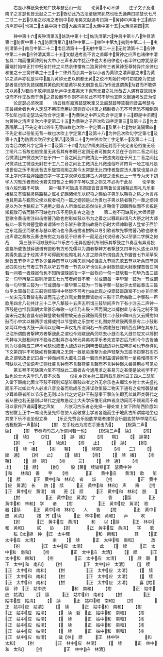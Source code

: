 <!-- { "loadSidebar": true } -->

　　右是小样纸条长短广狭与瑟岳山一般
　　论黄不可不弹
　　庄子文子及淮南子之言瑟也皆云鼔之二十五皆动此乃古法至唐宋犹然也杜氏通典曰颂瑟长七尺二寸二十五尽用之尽用之者则中亦用矣文献通考曰第一黄钟中声第十三黄钟清声即中也第二太吕中第十四大吕清第三太蔟中第十五太蔟清第四夹

　　钟中第十六夹钟清第五姑洗中第十七姑洗清第六仲吕中第十八仲吕清第七防賔中第十九防賔清第八林钟中第二十林钟中第九夷则中第二十一夷则清第十南吕中第二十二南吕清第十一无射中第二十三无射清第十二应钟中第二十四应钟清其第二十五文献通考虽不言之盖即中黄钟之应声也诸律中清各具二均而惟黄钟则有大中小三声者其中犹正律也大者倍律也小者半律也亦犹厯家履端扵始举正扵中归余扵终之义然余律惟有二独黄钟有三者黄钟至尊特异扵余律也和笙之十三簧律凖之十三十二律外而余其一皆以小者为黄钟之清声瑟之末为黄钟之清声亦犹是耳中虽为黄钟元史以前都无黄之说不知始扵何时初意原为使鼔瑟者易识庶免错误覩其黄色则知是黄钟矣无别意也后乃传讹遂谓黄为君而不敢弹夫以黄为君而不敢弹则是乐声中无君矣天下岂有无君之礼乐哉古人遇有变故则乐设而不作无故而于黄之君设而不作则不祥矣此不可不辨也宜照文献通考改正为便
　　论定瑟必须吹笙
　　诗云我有嘉賔鼓瑟吹笙又云鼓瑟鼓琴笙磬同音盖琴瑟与笙最相合者也今人定瑟不用笙而用排箫则误矣排箫之精制者亦无不可但恐不精制则不如笙也笙定瑟法先吹合字定第一为黄钟之中声又吹合字定第十三即是中间黄为黄钟之清声复吹六字定第二十五为黄钟之子声次吹四字定第三及第十五为太蔟隔第二不先定者以俗笙无背四故也次吹一字定第五及第十七为姑洗隔第四不先定者以俗笙无背一故也次吹上字定第六及第十八为仲吕次吹勾字定第七及第十九为防賔次吹尺字定第八及第二十为林钟次吹工字定第十及第二十二为南吕次吹凡字定第十二及第二十四为应钟隔夷则无射而不先定者恐俗笙无哑工哑凡二音故也俗笙虽无此音其有者既已定则无者可推矣大吕在于合四二音之间比合微清比四微浊夹钟在于四一二音之间比四微清比一微浊夷则在于尺工二音之间比尺微清比工微浊无射在于工凡二音之间比工微清比凡微浊俗呼背四背一哑工哑凡是也世俗之乐不用此音古乐旋宫则用之矣今太常瑟无此四律者旋宫法乆废故也是以合字上字尺字独弹独应四字一字工字双弹双应非古人弹瑟之法也已上一节专为天下初学人习雅乐者而论也若夫知音之士用子午琴以定之则又不必拘于此矣
　　论学歌诗六般乐器不可缺
　　第一鞉不可缺虞书商颂皆首言鞉鲁论言播鞉武周礼凡乐事播鞉又有雷鞉灵鞉路鞉之属礼记赐诸侯乐以柷将之赐伯子男乐以鞉将之鞉之为言兆也其用盖与柷同公侯以柷者柷乃一篇之纲领是以为贵也子男以鞉者鞉乃一章之纲领是以为次也鞉柷上下通用之器古人所重如此虽然仪礼言鞉倚于颂磬西纮而不言柷是知柷敔可省而鞉不可缺也作乐不用鞉非古之道也
　　第二拊不可缺周礼大师师瞽登歌令奏击拊注曰击拊瞽乃歌也拊形如鼓以韦为之着之以穅疏曰谓凡大祭之时大师有此一事言帅瞽登歌者谓降神合乐皆升歌清庙故将作乐时大师帅取瞽人登堂于西阶之东北面坐而歌者与瑟以歌诗也令奏击拊者拊所以导引歌者故先撃拊瞽乃歌也歌者出声谓之奏故云奏也抟拊之为器见于经者不一而足近代说经者乃以至循二字解之何哉
　　第三鼓不可缺鼓所以节乐古今无异但厯代所制乐其撃鼓之节奏互有异焉投壶篇所载鲁鼓薛鼓谱有圆形有方形先儒以为圆者撃鞞方者撃鼓又曰年代乆逺无以知其得失虽见于经其详不可得而知也周礼射人言之颇详所谓驺虞九节貍首七节采苹采蘩皆五节尊卑之节多少虽异四节以尽乗矢则同如驺虞九节则先歌五节以听余四节则发四矢也七节者三节先以听五节者一节先以听也仪礼乡射歌驺虞大射歌貍首皆曰间若一间若一者疎宻匀也不知所谓疎宻指一字一鼔欤抑一句一鼓欤若一句毕乃击三鼓又一句毕再撃三鼔则所谓五七九节者间皆不若一矣或谓毎一字毕撃一鼓为一节或谓毎一句毕撃三鼓为一节或谓毎一章毕撃三鼓为一节毎字撃一鼔似乎太烦毎章击三鼓似乎太简毎句击三鼓则烦简得中然皆不可考也由此观之投壶鼓谱疎宻不匀亦非间若一矣宋元乐舞皆有鼔谱而元志尤详焉文舞武舞皆始听三鼓毕已后毎歌二字撃鼓一声歌用四言八句共计三十二字凡撃鼓十五声志所谓三鼓毕间声作下有小注云二声钟一声鼓是也惟我国朝太常雅乐毎歌一句毕乃击鼓三声而间之以搏拊此与宋元之制不同盖宋元之制宫县有应鞞登歌有搏拊故元志云建鼓两旁挟二小鼓曰鞞曰应又云搏拊如鼔而小中实以糠两手或搏或拊以节登歌之乐尝考三礼图亦然建鼓两旁原有二小鼔形如两耳毎击大鼓一声间以应鞞一声仪礼所谓间若一所谓建鼓在阼阶西应鞞在其东礼记注所谓圆者撃鞞方者撃鼓此之谓也今则建鼔两旁除去小鼓而名大鼓曰应又以搏拊代鞞与大鼓相间作不独与古制异亦与宋元异矣初学乐者先宜学古后乃知今今古皆通则为尽善朔应二鞞不可缺也或击大鼓边以代朔鞞击鞉鼓边以代应鞞亦可也节奏详见下文第四钟不可缺如有磬兼用之无则一器足矣重撃为金声轻撃为玉振书曰撃石拊石此之谓欤故史记曰县一钟而尚拊大戴礼曰县一磬而尚拊盖谓钟磬有一足矣惟搏拊不可缺以礼记论语考证则杜蒉言钟而不言磬荷蒉言磬而不言钟钟磬未尝兼用亦可见矣
　　第五琴不可缺第六笙不可缺此二器者古今通用求之甚易习之甚便是故初学不可缺也论士大夫学乐八音不求备
　　仪礼乡饮乡射二篇所载乐器惟曰工四人二瑟笙入堂下磬南北面立不鼔不释则知瑟笙磬鼔四者之外无余乐也夫郷饮乡射士大夫盛礼而乐不过如此今人必求八音全备而后成乐岂非误欤笙鼓二物天下通有之矣惟磬瑟或少耳盖磬者所以节乐也无则以缶代之史记赵王鼔瑟秦王撃缶缶即瓦盆其声类磬代之者从便也若无瑟则以琴代之是故愚议士大夫学乐惟用此四者庶防简而不烦易而不难可以家传戸诵闻歌之声矣
　　凡欲习古乐者必先择一静处堂上堂下阼阶西阶悉如古制堂上正中一席设先圣先师位使人起敬堂上学者各跪而坐于地此古所谓席地坐也其堂下乐不设坐但立奏
　　【乐正先赞合乐股肱举麾者接赞合乐股肱赞毕举麾而后击柷柷第一声牍】
　　【拊　左手轻击为拊右手重击为】
　　【柷第二声　牍】
　　【拊　节奏均匀古人所谓间若一也】
　　【柷第三声　牍】
　　【拊】
　　【　牍】
　　【拊】
　　【　牍　播】
　　【拊　　鞉】
　　【　牍第】
　　【拊　　一】
　　【　牍通】
　　【拊　　止】
　　【　牍】
　　【拊】
　　【　牍　播】
　　【拊　　鞉】
　　【　牍第】
　　【拊　　二】
　　【　牍　通】
　　【拊　　止】
　　【　牍】
　　【拊】
　　【　牍　播】
　　【拊　　　鞉】
　　【　牍　第】
　　【拊　　　三】
　　【　牍　通】
　　【拊　　　止】
　　【　牍】
　　【拊】
　　股【黄　牍镛琴正　瑟黄中钟　　　　　　和　　林和】　善　　竽
　　【拊　　　　正　　黄中应　　黄清】　歌　　笙【　牍　　　正　黄中和　林和】　者　　埙
　　【拊　　　　　　正　黄中应　黄清】　长　　防【　牍　　　正　黄中和　林和】　声　　箫
　　【拊　　　　　　正　黄中应　黄清】　唱　　箎【　牍　　　正　黄中和　林和】　股　　
　　【拊　　　　　　正　黄中应　黄清】　字　　　管
　　【牍　　　　正　黄中和　林和】　学　　诸
　　【拊　　　　　　正　黄中应　黄清】　歌　　器【牍　　　正　黄中和　林和】　　人　　皆
　　【拊　　　　正　黄中应　黄清】　　　接　齐【牍　　　正　林中和　黄和】　　声　　　吹
　　【拊　　　　正　黄中应　黄清】　　　和　　以【牍　　　正　林中和　黄和】　　　朕　　协
　　【拊　　　　正　黄中应　黄清】　　字　　歌
　　肱【太牍　钟　正　太中簇　　　　　　和　南和】　　　　其
　　【正　太中应　太清】　　　　余
　　【　牍　　　正　太中和　南和】　　　　放
　　【拊　　　　　正　太中应　太清】　　　　此
　　【　牍　　　正　太中和　南和】
　　【拊　　　　　正　太中应　太清】
　　【　牍　　　正　太中和　南和】
　　【拊　　　　　正　太中应　太清】
　　【　牍　磬　正　太中和　南和】
　　【拊　　　　　正　太中应　太清】
　　【　牍　　　正　太中和　南和】
　　【拊　　　　　正　太中应　太清】
　　【　牍　　　正　太中和　南和】
　　【拊　　　　　正　太中应　太清】
　　【　牍　　　正　太中和　南和】
　　【拊　　　　　正　太中应　太清】
　　喜【姑　牍　钟　正　姑中洗　　　　　　和　南和】
　　【拊　　　　　正　姑中应　姑清】
　　【　牍　　　正　姑中和　南和】
　　【拊　　　　　正　姑中应　姑清】
　　【　牍　　　正　姑中和　南和】
　　【拊　　　　　正　姑中应　姑清】
　　【　牍　　　正　姑中和　南和】
　　【拊　　　　　正　姑中应　姑清】
　　【　牍　磬　正　姑中和　南和】
　　【拊　　　　　正　姑中应　姑清】
　　【　牍　　　正　姑中和　南和】
　　【拊　　　　　正　姑中应　姑清】
　　【　牍　　　正　姑中和　南和】
　　【拊　　　　　正　姑中应　姑清】
　　【　牍　　　正　姑中和　南和】
　　【拊　　　　　正　姑中应　姑清】
　　哉【林　牍　　　正　林中钟　　　　　　和　太和】
　　【拊　　　　　正　林中应　林清】
　　【　牍　　　正　林中和　太和】
　　【拊　　　　　正　林中应　林清】
